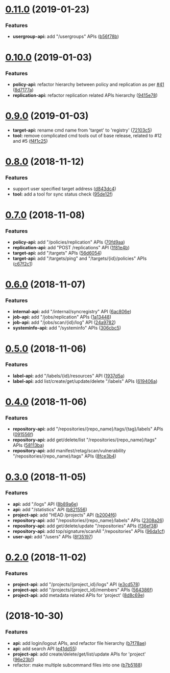 <a name="0.11.0"></a>
# [0.11.0](https://github.com/moooofly/harborctl/compare/v0.10.0...v0.11.0) (2019-01-23)


### Features

* **usergroup-api:** add "/usergroups" APIs ([b56f78b](https://github.com/moooofly/harborctl/commit/b56f78b))



<a name="0.10.0"></a>
# [0.10.0](https://github.com/moooofly/harborctl/compare/v0.9.0...v0.10.0) (2019-01-03)


### Features

* **policy-api:** refactor hierarchy between policy and replication as per [#41](https://github.com/moooofly/harborctl/issues/41) ([8d7177a](https://github.com/moooofly/harborctl/commit/8d7177a))
* **replication-api:** refactor replication related APIs hierarchy ([9415e78](https://github.com/moooofly/harborctl/commit/9415e78))



<a name="0.9.0"></a>
# [0.9.0](https://github.com/moooofly/harborctl/compare/v0.8.0...v0.9.0) (2019-01-03)


* **target-api:** rename cmd name from 'target' to 'registry' ([72103c5](https://github.com/moooofly/harborctl/commit/72103c5))
* **tool:** remove complicated cmd tools out of base release, related to #12 and #5 ([f4f1c25](https://github.com/moooofly/harborctl/commit/f4f1c25))


<a name="0.8.0"></a>
# [0.8.0](https://github.com/moooofly/harborctl/compare/v0.7.0...v0.8.0) (2018-11-12)


### Features

* support user specified target address ([d843dc4](https://github.com/moooofly/harborctl/commit/d843dc4))
* **tool:** add a tool for sync status check ([95de12f](https://github.com/moooofly/harborctl/commit/95de12f))



<a name="0.7.0"></a>
# [0.7.0](https://github.com/moooofly/harborctl/compare/v0.6.0...v0.7.0) (2018-11-08)


### Features

* **policy-api:** add "/policies/replication" APIs ([70fd9aa](https://github.com/moooofly/harborctl/commit/70fd9aa))
* **replication-api:** add "POST /replications" API ([1f81e4b](https://github.com/moooofly/harborctl/commit/1f81e4b))
* **target-api:** add "/targets" APIs ([56d6054](https://github.com/moooofly/harborctl/commit/56d6054))
* **target-api:** add "/targets/ping" and "/targets/{id}/policies" APIs ([c67f2c1](https://github.com/moooofly/harborctl/commit/c67f2c1))



<a name="0.6.0"></a>
# [0.6.0](https://github.com/moooofly/harborctl/compare/v0.5.0...v0.6.0) (2018-11-07)


### Features

* **internal-api:** add "/internal/syncregistry" API ([6ac806e](https://github.com/moooofly/harborctl/commit/6ac806e))
* **job-api:** add "/jobs/replication" APIs ([1a13448](https://github.com/moooofly/harborctl/commit/1a13448))
* **job-api:** add "/jobs/scan/{id}/log" API ([24a9782](https://github.com/moooofly/harborctl/commit/24a9782))
* **systeminfo-api:** add "/systeminfo" APIs ([306cbc5](https://github.com/moooofly/harborctl/commit/306cbc5))



<a name="0.5.0"></a>
# [0.5.0](https://github.com/moooofly/harborctl/compare/v0.4.0...v0.5.0) (2018-11-06)


### Features

* **label-api:** add "/labels/{id}/resources" API ([1937d5a](https://github.com/moooofly/harborctl/commit/1937d5a))
* **label-api:** add list/create/get/update/delete "/labels" APIs ([619406a](https://github.com/moooofly/harborctl/commit/619406a))



<a name="0.4.0"></a>
# [0.4.0](https://github.com/moooofly/harborctl/compare/v0.3.0...v0.4.0) (2018-11-06)


### Features

* **repository-api:** add "/repositories/{repo_name}/tags/{tag}/labels" APIs ([091556f](https://github.com/moooofly/harborctl/commit/091556f))
* **repository-api:** add get/delete/list "/repositories/{repo_name}/tags" APIs ([58113ba](https://github.com/moooofly/harborctl/commit/58113ba))
* **repository-api:** add manifest/retag/scan/vulnerability "/repositories/{repo_name}/tags" APIs ([8fce3b4](https://github.com/moooofly/harborctl/commit/8fce3b4))



<a name="0.3.0"></a>
# [0.3.0](https://github.com/moooofly/harborctl/compare/v0.2.0...v0.3.0) (2018-11-05)


### Features

* **api:** add "/logs" API ([8b89a6e](https://github.com/moooofly/harborctl/commit/8b89a6e))
* **api:** add "/statistics" API ([b821556](https://github.com/moooofly/harborctl/commit/b821556))
* **project-api:** add "HEAD /projects" API ([b2004f6](https://github.com/moooofly/harborctl/commit/b2004f6))
* **repository-api:** add "/repositories/{repo_name}/labels" APIs ([2308a26](https://github.com/moooofly/harborctl/commit/2308a26))
* **repository-api:** add get/delete/update "/repositories" APIs ([f36ef38](https://github.com/moooofly/harborctl/commit/f36ef38))
* **repository-api:** add top/signature/scanAll "/repositories" APIs ([96da1cf](https://github.com/moooofly/harborctl/commit/96da1cf))
* **user-api:** add "/users" APIs ([8f35197](https://github.com/moooofly/harborctl/commit/8f35197))



<a name="0.2.0"></a>
# [0.2.0](https://github.com/moooofly/harborctl/compare/v0.1.0...v0.2.0) (2018-11-02)


### Features

* **project-api:** add "/projects/{project_id}/logs" API ([e3cd578](https://github.com/moooofly/harborctl/commit/e3cd578))
* **project-api:** add "/projects/{project_id}/members" APIs ([564386f](https://github.com/moooofly/harborctl/commit/564386f))
* **project-api:** add metadata related APIs for 'project' ([8d8c69e](https://github.com/moooofly/harborctl/commit/8d8c69e))



<a name="0.1.0"></a>
#  (2018-10-30)


### Features

* **api:** add login/logout APIs, and refactor file hierarchy ([b7f78ae](https://github.com/moooofly/harborctl/commit/b7f78ae))
* **api:** add search API ([e41dd55](https://github.com/moooofly/harborctl/commit/e41dd55))
* **project-api:** add create/delete/get/list/update APIs for 'project' ([96e23b1](https://github.com/moooofly/harborctl/commit/96e23b1))
* refactor: make multiple subcommand files into one ([b7b5188](https://github.com/moooofly/harborctl/commit/b7b5188))




